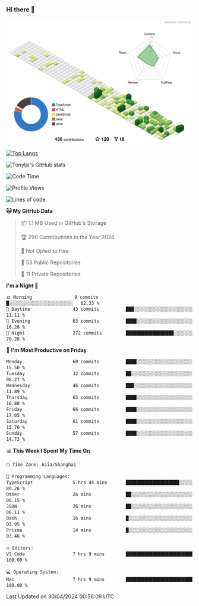 ### Hi there 👋

![](./profile-3d-contrib/profile-green-animate.svg)

 

[![Top Langs](https://github-readme-stats.vercel.app/api/top-langs/?username=tonyljx)](https://github.com/anuraghazra/github-readme-stats)

![Tonyljx's GitHub stats](https://github-readme-stats.vercel.app/api?username=tonyljx&theme=default&show_icons=true)

 

<!--START_SECTION:waka-->
![Code Time](http://img.shields.io/badge/Code%20Time-345%20hrs%2011%20mins-blue)

![Profile Views](http://img.shields.io/badge/Profile%20Views-1-blue)

![Lines of code](https://img.shields.io/badge/From%20Hello%20World%20I%27ve%20Written-410.5%20thousand%20lines%20of%20code-blue)

**🐱 My GitHub Data** 

> 📦 1.1 MB Used in GitHub's Storage 
 > 
> 🏆 290 Contributions in the Year 2024
 > 
> 🚫 Not Opted to Hire
 > 
> 📜 53 Public Repositories 
 > 
> 🔑 11 Private Repositories 
 > 
**I'm a Night 🦉** 

```text
🌞 Morning                9 commits           █░░░░░░░░░░░░░░░░░░░░░░░░   02.33 % 
🌆 Daytime                43 commits          ███░░░░░░░░░░░░░░░░░░░░░░   11.11 % 
🌃 Evening                63 commits          ████░░░░░░░░░░░░░░░░░░░░░   16.28 % 
🌙 Night                  272 commits         ██████████████████░░░░░░░   70.28 % 
```
📅 **I'm Most Productive on Friday** 

```text
Monday                   60 commits          ████░░░░░░░░░░░░░░░░░░░░░   15.50 % 
Tuesday                  32 commits          ██░░░░░░░░░░░░░░░░░░░░░░░   08.27 % 
Wednesday                46 commits          ███░░░░░░░░░░░░░░░░░░░░░░   11.89 % 
Thursday                 65 commits          ████░░░░░░░░░░░░░░░░░░░░░   16.80 % 
Friday                   66 commits          ████░░░░░░░░░░░░░░░░░░░░░   17.05 % 
Saturday                 61 commits          ████░░░░░░░░░░░░░░░░░░░░░   15.76 % 
Sunday                   57 commits          ████░░░░░░░░░░░░░░░░░░░░░   14.73 % 
```


📊 **This Week I Spent My Time On** 

```text
🕑︎ Time Zone: Asia/Shanghai

💬 Programming Languages: 
TypeScript               5 hrs 44 mins       ████████████████████░░░░░   80.26 % 
Other                    26 mins             ██░░░░░░░░░░░░░░░░░░░░░░░   06.15 % 
JSON                     26 mins             ██░░░░░░░░░░░░░░░░░░░░░░░   06.11 % 
Bash                     16 mins             █░░░░░░░░░░░░░░░░░░░░░░░░   03.95 % 
Prisma                   14 mins             █░░░░░░░░░░░░░░░░░░░░░░░░   03.48 % 

🔥 Editors: 
VS Code                  7 hrs 9 mins        █████████████████████████   100.00 % 

💻 Operating System: 
Mac                      7 hrs 9 mins        █████████████████████████   100.00 % 
```


 Last Updated on 30/04/2024 00:56:09 UTC
<!--END_SECTION:waka-->

